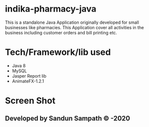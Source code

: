 # indika-pharmacy-java
This is a standalone Java Application originally developed for small 
businesses like pharmacies. This Application cover all activities in the 
business including customer orders and bill printing etc.

# **Tech/Framework/lib used**
  * Java 8
  * MySQL
  * Jasper Report lib
  * AnimateFX-1.2.1

# Screen Shot


## Developed by Sandun Sampath &copy; -2020
